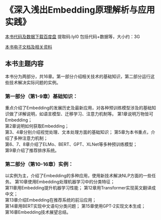# 《深入浅出Embedding原理解析与应用实践》
[本书代码及数据下载百度盘](https://pan.baidu.com/s/16GshDba7upM08fezUxFQGA)
提取码:lyl0
包括代码+数据等，大小约：3G

[本书电子文档及相关资料](http://www.feiguyunai.com/)

## 本书主题内容
本书分为两部分，共16章。第一部分介绍相关技术的基础知识，第二部分运行这些技术解决实际问题的实例。
### 第一部分（第1-9章）基础知识：
重点介绍了Embedding的发展历史及最新应用，对各种预训练模型涉及的基础知识做了详解说明，如语言模型、迁移学习、注意力机制等。
第1章说明万物皆可Embedding；    
第2章说明如何获取Embedding；  
第3、4章分别介绍视觉处理、文本处理方面的基础知识；
第5章为本书重点，介绍了多种注意力机制；  
第6、7、8章介绍了ELMo、BERT、GPT、XLNet等多种预训练模型；  
第9章介绍了推荐排序系统。
### 第二部分（第10-16章）实例：
以实例为主，介绍了Embedding的多种应用，使用新技术解决NLP方面的一些任务。
第10章使用Embedding处理机器学习中的分类特征；  
第11章用Embedding提升机器学习性能；
第12章用Transformer实现英文翻译成中文；  
第13章介绍Embedding在推荐系统的前沿应用；  
第14章用BERT实现中文语句分类问题；
第15章使用GPT-2实现文本生成；  
第16章Embedding技术展望总结。

```{.python .input}

```
